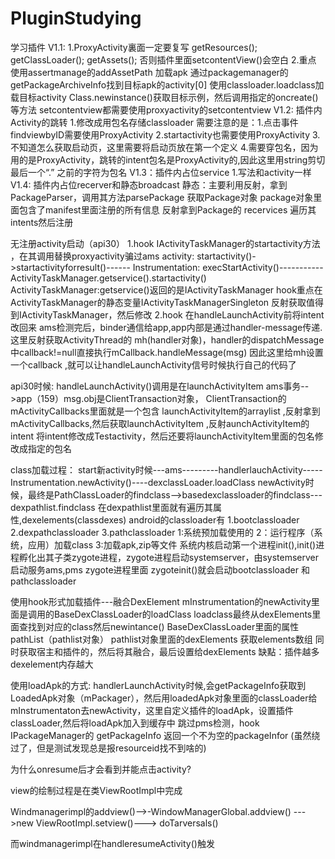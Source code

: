 # PluginStudying
学习插件
V1.1:
    1.ProxyActivity裏面一定要复写
       getResources();
       getClassLoader();
       getAssets();
      否则插件里面setcontentView()会空白
    2.重点
      使用assertmanage的addAssetPath 加载apk
      通过packagemanager的getPackageArchiveInfo找到目标apk的activity[0]
      使用classloader.loadclass加载目标activity
      Class.newinstance()获取目标示例，然后调用指定的oncreate()等方法
      setcontentview都需要使用proxyactivity的setcontentview
V1.2: 插件内Activity的跳转
   1.修改成用包名存储classloader
   需要注意的是：1.点击事件findviewbyID需要使用ProxyActivity
                2.startactivity也需要使用ProxyActivity
                3.不知道怎么获取启动页，这里需要将启动页放在第一个定义
                4.需要穿包名，因为用的是ProxyActivity，跳转的intent包名是ProxyActivity的,因此这里用string剪切最后一个“.”
                之前的字符为包名
V1.3：插件内占位service
   1.写法和activity一样
V1.4: 插件内占位recerver和静态broadcast
   静态：主要利用反射，拿到PackageParser，调用其方法parsePackage 获取Package对象
        package对象里面包含了manifest里面注册的所有信息
        反射拿到Package的 recervices 遍历其intents然后注册


无注册activity启动（api30）
   1.hook IActivityTaskManager的startactivity方法 ，在其调用替换proxyactivity骗过ams
  activity: startactivity()->startactivityforresult()------
  Instrumentation: execStartActivity()-----------ActivityTaskManager.getservice().startactivity()
  ActivityTaskManager:getservice()返回的是IActivityTaskManager
hook重点在ActivityTaskManager的静态变量IActivityTaskManagerSingleton 反射获取值得到IActivityTaskManager，然后修改
   2.hook 在handleLaunchActivity前将intent改回来
   ams检测完后，binder通信给app,app内部是通过handler-message传递.
   这里反射获取ActivityThread的 mh(handler对象)，handler的dispatchMessage中callback!=null直接执行mCallback.handleMessage(msg)
   因此这里给mh设置一个callback ,就可以让handleLaunchActivity信号时候执行自己的代码了

   api30时候: handleLaunchActivity()调用是在launchActivityItem
        ams事务-->app（159）msg.obj是ClientTransaction对象，  ClientTransaction的mActivityCallbacks里面就是一个包含
   launchActivityItem的arraylist ,反射拿到mActivityCallbacks,然后获取launchActivityItem ,反射aunchActivityItem的intent
   将intent修改成Testactivity，然后还要将launchActivityItem里面的包名修改成指定的包名


class加载过程：
   start新activity时候---ams---------handlerlauchActivity-----Instrumentation.newActivity()----dexclassLoader.loadClass
  newActivity时候，最终是PathClassLoader的findclass-->basedexclassloader的findclass---dexpathlist.findclass
  在dexpathlist里面就有遍历其属性,dexelements(classdexes)
android的classloader有 1.bootclassloader 2.dexpathclassloader 3.pathclassloader
1:系统预加载使用的 2：运行程序（系统，应用）加载class 3:加载apk,zip等文件
系统内核启动第一个进程init(),init()进程孵化出其子类zygote进程，zygote进程启动systemserver，由systemserver启动服务ams,pms
zygote进程里面  zygoteinit()就会启动bootclassloader 和 pathclassloader

使用hook形式加载插件---融合DexElement
      mInstrumentation的newActivity里面是调用的BaseDexClassLoader的loadClass
   loadclass最终从dexElements里面查找到对应的class然后newintance()
        BaseDexClassLoader里面的属性pathList（pathlist对象）
        pathlist对象里面的dexElements 获取elements数组
    同时获取宿主和插件的，然后将其融合，最后设置给dexElements
 缺點：插件越多dexelement内存越大

使用loadApk的方式:
      handlerLaunchActivity时候,会getPackageInfo获取到LoadedApk对象（mPackager），然后用loadedApk对象里面的classLoader给
 mInstrumentaton去newActivity，这里自定义插件的loadApk，设置插件classLoader,然后将loadApk加入到缓存中
       跳过pms检测，hook  IPackageManager的 getPackageInfo 返回一个不为空的packageInfor
       (虽然绕过了，但是测试发现总是报resourceid找不到啥的)




为什么onresume后才会看到并能点击activity?

view的绘制过程是在类ViewRootImpl中完成

   Windmanagerimpl的addview()-->-WindowManagerGlobal.addview()
    --->new ViewRootImpl.setview()---> doTarversals()

  而windmanagerimpl在handleresumeActivity()触发





